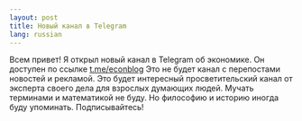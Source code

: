 ```yaml
---
layout: post
title: Новый канал в Telegram 
lang: russian
---
```


Всем привет! Я открыл новый канал в Telegram об экономике. Он доступен по ссылке [t.me/econblog](http://t.me/econblog) Это не будет канал с перепостами новостей и рекламой. Это будет интересный просветительский канал от эксперта своего дела для взрослых думающих людей. Мучать терминами и математикой не буду. Но философию и историю иногда буду упоминать. Подписывайтесь!
